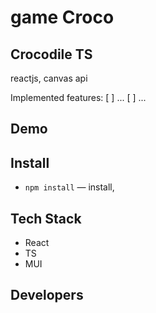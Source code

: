 # game Croco
## Crocodile TS
reactjs, canvas api

Implemented features:
[ ] ...
[ ] ...

## Demo

## Install
- `npm install` — install,

## Tech Stack
- React
- TS
- MUI

## Developers

